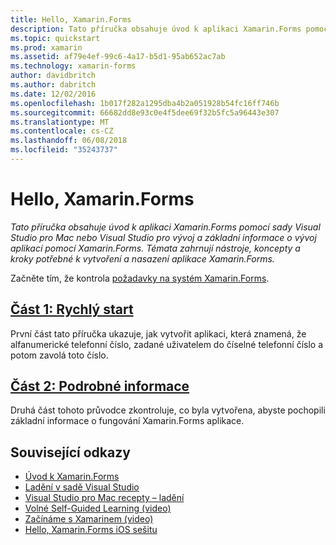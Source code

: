 ```yaml
---
title: Hello, Xamarin.Forms
description: Tato příručka obsahuje úvod k aplikaci Xamarin.Forms pomocí sady Visual Studio pro Mac nebo Visual Studio pro vývoj a základní informace o vývoj aplikací pomocí Xamarin.Forms.
ms.topic: quickstart
ms.prod: xamarin
ms.assetid: af79e4ef-99c6-4a17-b5d1-95ab652ac7ab
ms.technology: xamarin-forms
author: davidbritch
ms.author: dabritch
ms.date: 12/02/2016
ms.openlocfilehash: 1b017f282a1295dba4b2a051928b54fc16ff746b
ms.sourcegitcommit: 66682dd8e93c0e4f5dee69f32b5fc5a96443e307
ms.translationtype: MT
ms.contentlocale: cs-CZ
ms.lasthandoff: 06/08/2018
ms.locfileid: "35243737"
---
```

# <a name="hello-xamarinforms"></a>Hello, Xamarin.Forms

_Tato příručka obsahuje úvod k aplikaci Xamarin.Forms pomocí sady Visual Studio pro Mac nebo Visual Studio pro vývoj a základní informace o vývoj aplikací pomocí Xamarin.Forms. Témata zahrnují nástroje, koncepty a kroky potřebné k vytvoření a nasazení aplikace Xamarin.Forms._

Začněte tím, že kontrola [požadavky na systém Xamarin.Forms](~/cross-platform/get-started/installation/index.md).

## <a name="part-1-quickstartxamarin-formsget-startedhello-xamarin-formsquickstartmd"></a>[Část 1: Rychlý start](~/xamarin-forms/get-started/hello-xamarin-forms/quickstart.md)

První část tato příručka ukazuje, jak vytvořit aplikaci, která znamená, že alfanumerické telefonní číslo, zadané uživatelem do číselné telefonní číslo a potom zavolá toto číslo.

## <a name="part-2-deep-divexamarin-formsget-startedhello-xamarin-formsdeepdivemd"></a>[Část 2: Podrobné informace](~/xamarin-forms/get-started/hello-xamarin-forms/deepdive.md)

Druhá část tohoto průvodce zkontroluje, co byla vytvořena, abyste pochopili základní informace o fungování Xamarin.Forms aplikace.


## <a name="related-links"></a>Související odkazy

- [Úvod k Xamarin.Forms](~/xamarin-forms/get-started/introduction-to-xamarin-forms.md)
- [Ladění v sadě Visual Studio](http://msdn.microsoft.com/library/k0k771bt%28v=vs.90%29.aspx)
- [Visual Studio pro Mac recepty – ladění](https://developer.xamarin.com/recipes/cross-platform/ide/debugging/)
- [Volné Self-Guided Learning (video)](https://university.xamarin.com/self-guided)
- [Začínáme s Xamarinem (video)](https://developer.xamarin.com/videos/)
- [Hello, Xamarin.Forms iOS sešitu](https://developer.xamarin.com/workbooks/xamarin-forms/getting-started/GettingStartedWithXamarinForms-ios.workbook)
